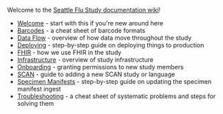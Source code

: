 Welcome to the [Seattle Flu Study documentation wiki](https://github.com/seattleflu/documentation/wiki)!

- [Welcome](welcome) - start with this if you're new around here
- [Barcodes](barcodes) - a cheat sheet of barcode formats
- [Data Flow](data-flow) - overview of how data move throughout the study
- [Deploying](deploying) - step-by-step guide on deploying things to production
- [FHIR](fhir) - how we use FHIR in the study
- [Infrastructure](infrastructure) - overview of study infrastructure
- [Onboarding](onboarding) - granting permissions to new study members
- [SCAN](scan) - guide to adding a new SCAN study or language
- [Specimen Manifests](specimen-manifests) - step-by-step guide on updating the specimen manifest ingest
- [Troubleshooting](troubleshooting) - a cheat sheet of systematic problems and steps for solving them

